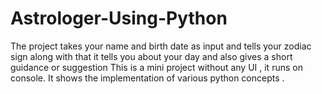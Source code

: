 # Astrologer-Using-Python
The project takes your name and birth date as input and tells your zodiac sign along with that it tells you about your day and also gives a short guidance or suggestion
This is a mini project without any UI , it runs on console.
It shows the implementation of various python concepts .
